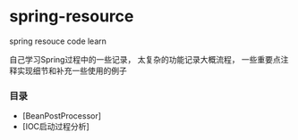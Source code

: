 # spring-resource
spring resouce code learn

自己学习Spring过程中的一些记录， 太复杂的功能记录大概流程， 一些重要点注释实现细节和补充一些使用的例子

### 目录
- [BeanPostProcessor]
- [IOC启动过程分析]
